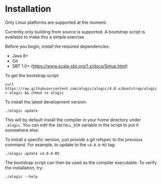 # Installation

Only Linux platforms are supported at the moment.

Currently only building from source is supported. A bootstrap script is
available to make this a simple exercise.

Before you begin, install the required dependencies:
* Java 8+
* Git
* SBT 1.0+ (https://www.scala-sbt.org/1.x/docs/Setup.html)

To get the bootstrap script:
```
curl https://raw.githubusercontent.com/alogic/alogic/4.0.x/bootstrap/alogic > alogic && chmod +x alogic
```

To install the latest development version:

```
./alogic update
```

This will by default install the compiler in your home directory under
`.alogic`. You can edit the `INSTALL_DIR` variable in the script to put
it somewhere else.

To install a specific version, just provide a git refspec to the previous
command. For example, to update to the `v4.0.0-M2` tag:

```
./alogic update v4.0.0-M2
```

The bootstrap script can then be used as the compiler executable. To verify
the installation, try:

```
./alogic --help
```
